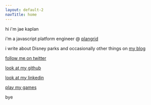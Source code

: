 ```yaml
---
layout: default-2
navTitle: home
---
```


hi i'm jae kaplan

i'm a javascript platform engineer @ [plangrid](https://plangrid.com)

i write about Disney parks and occasionally other things on [my blog](https://blog.jkap.io)

[follow me on twitter](https://twitter.com/jkap)

[look at my github](https://github.com/jkap)

[look at my linkedin](https://www.linkedin.com/in/yrfriendjkap/)

[play my games](https://jkap.itch.io)

bye
